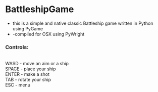 # BattleshipGame
<ul>
  <li>this is a simple and native classic Battleship game written in Python using PyGame </li>
  <li>-compiled for OSX using PyWright</li>
</ul>

<h3>Controls: </h3>
<br> WASD - move an aim or a ship
<br> SPACE - place your ship
<br> ENTER - make a shot
<br> TAB - rotate your ship
<br> ESC - menu

